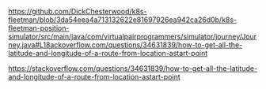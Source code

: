 https://github.com/DickChesterwood/k8s-fleetman/blob/3da54eea4a713132622e81697926ea942ca26d0b/k8s-fleetman-position-simulator/src/main/java/com/virtualpairprogrammers/simulator/journey/Journey.java#L18ackoverflow.com/questions/34631839/how-to-get-all-the-latitude-and-longitude-of-a-route-from-location-astart-point

https://stackoverflow.com/questions/34631839/how-to-get-all-the-latitude-and-longitude-of-a-route-from-location-astart-point

